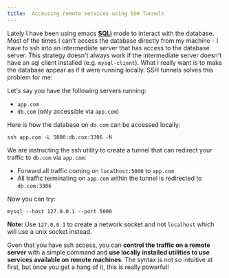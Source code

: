 ```yaml
---
title:  Accessing remote services using SSH Tunnels
---
```


Lately I have been using emacs **[SQLi][sqli]** mode to interact with
the database. Most of the times I can't access the database directly
from my machine - I have to ssh into an intermediate server that has
access to the database server. This strategy doesn't always work if
the intermediate server doesn't have an sql client installed
(e.g. `mysql-client`). What I really want is to make the database
appear as if it were running locally. SSH tunnels solves this problem
for me:

Let's say you have the following servers running:

- `app.com`
- `db.com` (only accessible via `app.com`)

Here is how the database on `db.com` can be accessed locally:

```
ssh app.com -L 5000:db.com:3306 -N
```

We are instructing the ssh utility to create a tunnel that can
redirect your traffic to `db.com` via `app.com`:

- Forward all traffic coming on `localhost:5000` to `app.com`
- All traffic terminating on `app.com` within the tunnel is redirected
  to `db.com:3306`

Now you can try:

```
mysql --host 127.0.0.1 --port 5000
```

**Note:** Use `127.0.0.1` to create a network socket and not
  `localhost` which will use a unix socket instead.

Gven that you have ssh access, you can **control the traffic on a
remote server** with a simple command and **use locally installed
utilities to use services available on remote machines**. The syntax
is not so intuitive at first, but once you get a hang of it, this is
really powerful!

[sqli]: https://www.emacswiki.org/emacs/SqlMode
